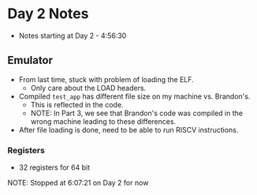# Day 2 Notes
* Notes starting at Day 2 - 4:56:30

## Emulator
* From last time, stuck with problem of loading the ELF.
  * Only care about the LOAD headers.
* Compiled `test_app` has different file size on my machine vs. Brandon's.
  * This is reflected in the code.
  * NOTE: In Part 3, we see that Brandon's code was compiled in the wrong machine leading to these differences.
* After file loading is done, need to be able to run RISCV instructions.

### Registers
* 32 registers for 64 bit

NOTE: Stopped at 6:07:21 on Day 2 for now
